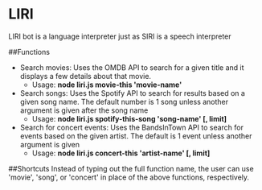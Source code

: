 # LIRI
LIRI bot is a language interpreter just as SIRI is a speech interpreter

##Functions
- Search movies: Uses the OMDB API to search for a given title and it displays a few details about that movie.
    - Usage: **node liri.js movie-this 'movie-name'**
- Search songs: Uses the Spotify API to search for results based on a given song name.  The default number is 1 song unless another argument is given after the song name
    - Usage: **node liri.js spotify-this-song 'song-name' [, limit]**
- Search for concert events: Uses the BandsInTown API to search for events based on the given artist.  The default is 1 event unless another argument is given
    - Usage: **node liri.js concert-this 'artist-name' [, limit]**

##Shortcuts
Instead of typing out the full function name, the user can use 'movie', 'song', or 'concert' in place of the above functions, respectively.